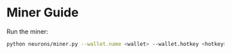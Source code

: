# Miner Guide

Run the miner:

```bash
python neurons/miner.py --wallet.name <wallet> --wallet.hotkey <hotkey>
```
